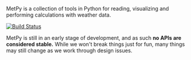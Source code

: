 MetPy is a collection of tools in Python for reading, visualizing and
performing calculations with weather data.

[![Build Status](https://travis-ci.org/metpy/MetPy.svg)](https://travis-ci.org/metpy/MetPy)

MetPy is still in an early stage of development, and as such
**no APIs are considered stable.** While we won't break things
just for fun, many things may still change as we work through
design issues.
